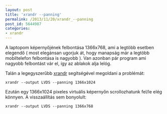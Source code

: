 ```yaml
---
layout: post
title: 'xrandr --panning'
permalink: /2013/11/20/xrandr_--panning
post_id: 5644987
categories: 
- xrandr
---
```


A laptopom képernyőjének felbontása 1366x768, ami a legtöbb esetben elegendő ( most elegánsan ugorjuk át, hogy manapság már a legtöbb mobiltelefon felbontása is nagyobb ). Van azonban pár program ami nagyobb felbontást vár el, így az ablakok alja lelóg.

Talán a legegyszerűbb 
[xrandr](http://commandline.blog.hu/2013/05/03/xrandr) segítségével megoldani a problémát:

```
xrandr --output LVDS --panning 1366x1024
```

Ezután egy 1366x1024 pixeles virtuális képernyőn scrollozhatunk fel/le elég könnyen. A visszaállítás sem bonyolult:

```
xrandr --output LVDS --panning 1366x768
```